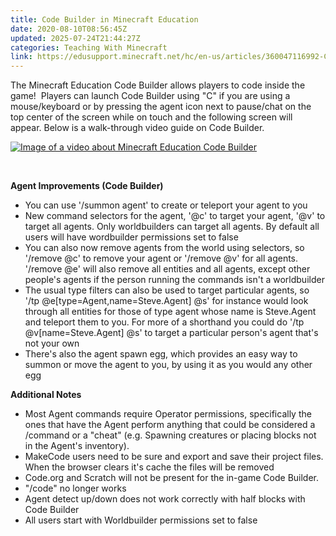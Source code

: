 ```yaml
---
title: Code Builder in Minecraft Education
date: 2020-08-10T08:56:45Z
updated: 2025-07-24T21:44:27Z
categories: Teaching With Minecraft
link: https://edusupport.minecraft.net/hc/en-us/articles/360047116992-Code-Builder-in-Minecraft-Education
---
```


The Minecraft Education Code Builder allows players to code inside the game!  Players can launch Code Builder using "C" if you are using a mouse/keyboard or by pressing the agent icon next to pause/chat on the top center of the screen while on touch and the following screen will appear. Below is a walk-through video guide on Code Builder.

[![Image of a video about Minecraft Education Code Builder](https://edusupport.minecraft.net/hc/article_attachments/20761249841428)](https://youtu.be/pPkir8wNktY)

 

**Agent Improvements (Code Builder)**

- You can use '/summon agent' to create or teleport your agent to you
- New command selectors for the agent, '@c' to target your agent, '@v' to target all agents. Only worldbuilders can target all agents. By default all users will have wordbuilder permissions set to false
- You can also now remove agents from the world using selectors, so '/remove @c' to remove your agent or '/remove @v' for all agents. '/remove @e' will also remove all entities and all agents, except other people's agents if the person running the commands isn't a worldbuilder
- The usual type filters can also be used to target particular agents, so '/tp @e\[type=Agent,name=Steve.Agent\] @s' for instance would look through all entities for those of type agent whose name is Steve.Agent and teleport them to you. For more of a shorthand you could do '/tp @v\[name=Steve.Agent\] @s' to target a particular person's agent that's not your own
- There's also the agent spawn egg, which provides an easy way to summon or move the agent to you, by using it as you would any other egg

**Additional Notes**

- Most Agent commands require Operator permissions, specifically the ones that have the Agent perform anything that could be considered a /command or a "cheat" (e.g. Spawning creatures or placing blocks not in the Agent's inventory).
- MakeCode users need to be sure and export and save their project files. When the browser clears it's cache the files will be removed
- Code.org and Scratch will not be present for the in-game Code Builder. 
- "/code" no longer works
- Agent detect up/down does not work correctly with half blocks with Code Builder
- All users start with Worldbuilder permissions set to false

